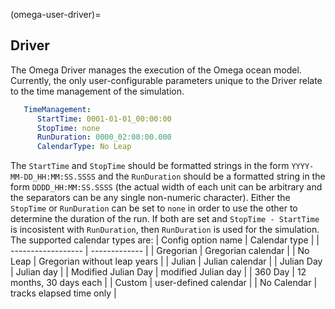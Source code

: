 <!--
© 2025. Triad National Security, LLC. All rights reserved.
This program was produced under U.S. Government contract 89233218CNA000001 for Los Alamos National Laboratory (LANL), which is operated by Triad National Security, LLC for the U.S. Department of Energy/National Nuclear Security Administration. All rights in the program are reserved by Triad National Security, LLC, and the U.S. Department of Energy/National Nuclear Security Administration. The Government is granted for itself and others acting on its behalf a nonexclusive, paid-up, irrevocable worldwide license in this material to reproduce, prepare. derivative works, distribute copies to the public, perform publicly and display publicly, and to permit others to do so.
-->

(omega-user-driver)=

## Driver

The Omega Driver manages the execution of the Omega ocean model. Currently,
the only user-configurable parameters unique to the Driver relate to the
time management of the simulation.
```yaml
   TimeManagement:
      StartTime: 0001-01-01_00:00:00
      StopTime: none
      RunDuration: 0000_02:00:00.000
      CalendarType: No Leap
```
The `StartTime` and `StopTime` should be formatted strings in the form
`YYYY-MM-DD_HH:MM:SS.SSSS` and the `RunDuration` should be a formatted string in
the form `DDDD_HH:MM:SS.SSSS` (the actual width of each unit can be arbitrary
and the separators can be any single non-numeric character). Either the
`StopTime` or `RunDuration` can be set to `none` in order to use the other to
determine the duration of the run. If both are set and `StopTime - StartTime`
is incosistent with `RunDuration`, then `RunDuration` is used for the
simulation. The supported calendar types are:
| Config option name | Calendar type |
| ------------------ | ------------- |
| Gregorian | Gregorian calendar |
| No Leap | Gregorian without leap years |
| Julian | Julian calendar |
| Julian Day | Julian day |
| Modified Julian Day | modified Julian day |
| 360 Day | 12 months, 30 days each |
| Custom | user-defined calendar |
| No Calendar | tracks elapsed time only |
